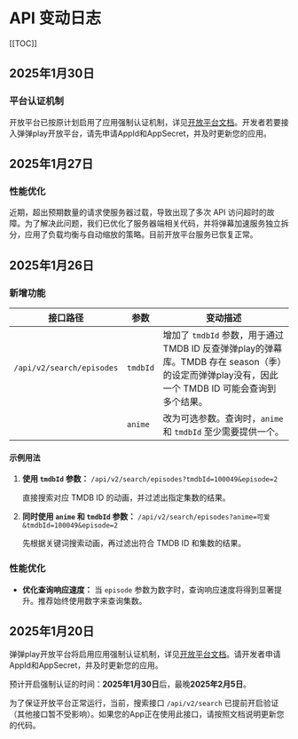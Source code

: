 # API 变动日志

[[TOC]]

## 2025年1月30日

### 平台认证机制

开放平台已按原计划启用了应用强制认证机制，详见[开放平台文档](README.md)。开发者若要接入弹弹play开放平台，请先申请AppId和AppSecret，并及时更新您的应用。

## 2025年1月27日

### 性能优化

近期，超出预期数量的请求使服务器过载，导致出现了多次 API 访问超时的故障。为了解决此问题，我们已优化了服务器端相关代码，并将弹幕加速服务独立拆分，应用了负载均衡与自动缩放的策略。目前开放平台服务已恢复正常。

## 2025年1月26日

### 新增功能

| 接口路径 | 参数 | 变动描述 |
|---|---|---|
| `/api/v2/search/episodes` | `tmdbId` | 增加了 `tmdbId` 参数，用于通过 TMDB ID 反查弹弹play的弹幕库。TMDB 存在 season（季）的设定而弹弹play没有，因此一个 TMDB ID 可能会查询到多个结果。 |
| | `anime` | 改为可选参数。查询时，`anime` 和 `tmdbId` 至少需要提供一个。|

#### 示例用法

1. **使用 `tmdbId` 参数：** `/api/v2/search/episodes?tmdbId=100049&episode=2`

   直接搜索对应 TMDB ID 的动画，并过滤出指定集数的结果。

2. **同时使用 `anime` 和 `tmdbId` 参数：** `/api/v2/search/episodes?anime=可爱&tmdbId=100049&episode=2`

   先根据关键词搜索动画，再过滤出符合 TMDB ID 和集数的结果。

### 性能优化

- **优化查询响应速度：** 当 `episode` 参数为数字时，查询响应速度将得到显著提升。推荐始终使用数字来查询集数。

## 2025年1月20日

弹弹play开放平台将启用应用强制认证机制，详见[开放平台文档](README.md)。请开发者申请AppId和AppSecret，并及时更新您的应用。

预计开启强制认证的时间：**2025年1月30日**后，最晚**2025年2月5日**。

为了保证开放平台正常运行，当前，搜索接口 `/api/v2/search` 已提前开启验证（其他接口暂不受影响）。如果您的App正在使用此接口，请按照文档说明更新您的代码。
